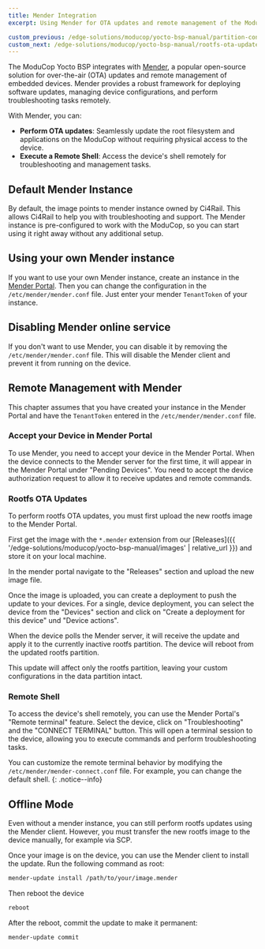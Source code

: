 ```yaml
---
title: Mender Integration
excerpt: Using Mender for OTA updates and remote management of the ModuCop.

custom_previous: /edge-solutions/moducop/yocto-bsp-manual/partition-concept/
custom_next: /edge-solutions/moducop/yocto-bsp-manual/rootfs-ota-update/
---
```


The ModuCop Yocto BSP integrates with [Mender](https://mender.io/), a popular open-source solution for over-the-air (OTA) updates and remote management of embedded devices. Mender provides a robust framework for deploying software updates, managing device configurations, and perform troubleshooting tasks remotely.

With Mender, you can:
- **Perform OTA updates**: Seamlessly update the root filesystem and applications on the ModuCop without requiring physical access to the device.
- **Execute a Remote Shell**: Access the device's shell remotely for troubleshooting and management tasks.

## Default Mender Instance
By default, the image points to mender instance owned by Ci4Rail. This allows Ci4Rail to help you with troubleshooting and support. The Mender instance is pre-configured to work with the ModuCop, so you can start using it right away without any additional setup.

## Using your own Mender instance
If you want to use your own Mender instance, create an instance in the [Mender Portal](https://mender.io/). Then you can change the configuration in the `/etc/mender/mender.conf` file. Just enter your mender `TenantToken` of your instance.

## Disabling Mender online service
If you don't want to use Mender, you can disable it by removing the `/etc/mender/mender.conf` file. This will disable the Mender client and prevent it from running on the device.

## Remote Management with Mender

This chapter assumes that you have created your instance in the Mender Portal and have the `TenantToken` entered in the `/etc/mender/mender.conf` file.

### Accept your Device in Mender Portal
To use Mender, you need to accept your device in the Mender Portal. When the device connects to the Mender server for the first time, it will appear in the Mender Portal under "Pending Devices". You need to accept the device authorization request to allow it to receive updates and remote commands.

### Rootfs OTA Updates
To perform rootfs OTA updates, you must first upload the new rootfs image to the Mender Portal.

First get the image with the `*.mender` extension from our [Releases]({{ '/edge-solutions/moducop/yocto-bsp-manual/images' | relative_url }}) and store it on your local machine.

In the mender portal navigate to the "Releases" section and upload the new image file.

Once the image is uploaded, you can create a deployment to push the update to your devices. For a single, device deployment, you can select the device from the "Devices" section and click on "Create a deployment for this device" und "Device actions".

When the device polls the Mender server, it will receive the update and apply it to the currently inactive rootfs partition. The device will reboot from the updated rootfs partition.

This update will affect only the rootfs partition, leaving your custom configurations in the data partition intact.

### Remote Shell
To access the device's shell remotely, you can use the Mender Portal's "Remote terminal" feature. Select the device, click on "Troubleshooting" and the "CONNECT TERMINAL" button. This will open a terminal session to the device, allowing you to execute commands and perform troubleshooting tasks.

You can customize the remote terminal behavior by modifying the `/etc/mender/mender-connect.conf` file. For example, you can change the default shell.
{: .notice--info}

## Offline Mode
Even without a mender instance, you can still perform rootfs updates using the Mender client. However, you must transfer the new rootfs image to the device manually, for example via SCP.

Once your image is on the device, you can use the Mender client to install the update. Run the following command as root:

```bash
mender-update install /path/to/your/image.mender
```

Then reboot the device

```bash
reboot
```

After the reboot, commit the update to make it permanent:

```bash
mender-update commit
```
